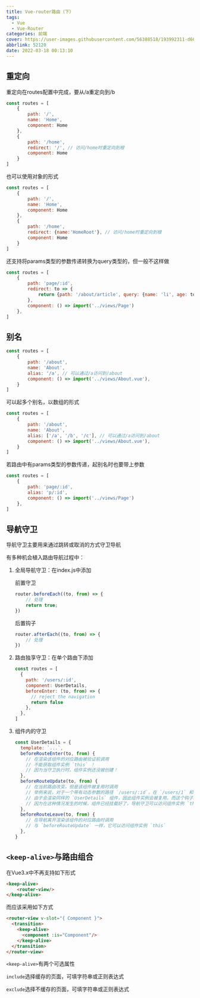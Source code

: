 ```yaml
---
title: Vue-router路由（下）
tags:
  - Vue
  - Vue-Router
categories: 前端
cover: https://user-images.githubusercontent.com/56388518/193992311-d603f3db-8eed-4298-9cc3-cbc801d21b08.png
abbrlink: 52120
date: 2022-03-18 00:13:10
---
```


## 重定向

重定向在routes配置中完成，要从/a重定向到/b

```js
const routes = [
    {
        path: '/',
        name: 'Home',
        component: Home
    },
    {
        path: '/home',
        redirect: '/', // 访问/home时重定向到根
        component: Home
    }
]
```

也可以使用对象的形式

```js
const routes = [
    {
        path: '/',
        name: 'Home',
        component: Home
    },
    {
        path: '/home',
        redirect: {name:'HomeRoot'}, // 访问/home时重定向到根
        component: Home
    }
]
```

还支持将params类型的参数传递转换为query类型的，但一般不这样做

```js
const routes = [
    {
        path: 'page/:id',
        redirect: to => {
            return {path: '/about/article', query: {name: 'li', age: to.params.id}}
        },
        component: () => import('../views/Page')
    },
]
```

## 别名

```js
const routes = [
    {
        path: '/about',
        name: 'About',
        alias: '/a', // 可以通过/a访问到/about       
        component: () => import('../views/About.vue'), 
    }
]
```

可以起多个别名，以数组的形式

```js
const routes = [
    {
        path: '/about',
        name: 'About',
        alias: ['/a', '/b', '/c'], // 可以通过/a访问到/about       
        component: () => import('../views/About.vue'), 
    }
]
```

若路由中有params类型的参数传递，起别名时也要带上参数

```js
const routes = [
    {
        path: 'page/:id',
        alias: 'p/:id',
        component: () => import('../views/Page')
    },
]
```

## 导航守卫

导航守卫主要用来通过跳转或取消的方式守卫导航

有多种机会植入路由导航过程中：

1. 全局导航守卫：在index.js中添加

   前置守卫

   ```js
   router.beforeEach((to, from) => {
       // 处理
       return true;
   })
   ```

   后置钩子

   ```js
   router.afterEach((to, from) => {
       // 处理
   })
   ```

2. 路由独享守卫：在单个路由下添加

   ```js
   const routes = [
     {
       path: '/users/:id',
       component: UserDetails,
       beforeEnter: (to, from) => {
         // reject the navigation
         return false
       },
     },
   ]
   ```

3. 组件内的守卫

   ```js
   const UserDetails = {
     template: `...`,
     beforeRouteEnter(to, from) {
       // 在渲染该组件的对应路由被验证前调用
       // 不能获取组件实例 `this` ！
       // 因为当守卫执行时，组件实例还没被创建！
     },
     beforeRouteUpdate(to, from) {
       // 在当前路由改变，但是该组件被复用时调用
       // 举例来说，对于一个带有动态参数的路径 `/users/:id`，在 `/users/1` 和 `/users/2` 之间跳转的时候，
       // 由于会渲染同样的 `UserDetails` 组件，因此组件实例会被复用。而这个钩子就会在这个情况下被调用。
       // 因为在这种情况发生的时候，组件已经挂载好了，导航守卫可以访问组件实例 `this`
     },
     beforeRouteLeave(to, from) {
       // 在导航离开渲染该组件的对应路由时调用
       // 与 `beforeRouteUpdate` 一样，它可以访问组件实例 `this`
     },
   }
   ```

## `<keep-alive>`与路由组合

在Vue3.x中不再支持如下形式

```html
<keep-alive>
    <router-view/>
</keep-alive>
```

而应该采用如下方式

```html
<router-view v-slot="{ Component }">
  <transition>
    <keep-alive>
      <component :is="Component"/>
    </keep-alive>
  </transition>
</router-view>
```

`<keep-alive>`有两个可选属性

`include`选择缓存的页面，可填字符串或正则表达式

`exclude`选择不缓存的页面，可填字符串或正则表达式
